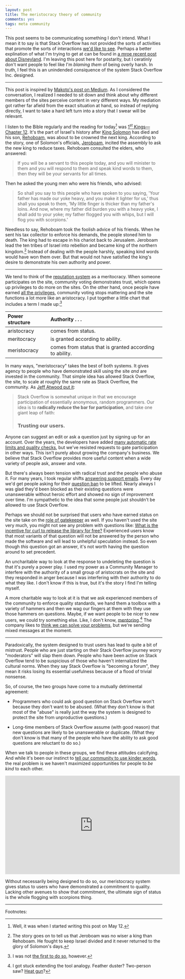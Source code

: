 ```yaml
---
layout: post
title: The meristocracy theory of community
comments: yes
tags: meta community
---
```



This post seems to be communicating something I don't intend. What I
mean it to say is that Stack Overflow has not provided the sorts of
activities that promote the sorts of interactions
[we'd like to see](https://stackoverflow.blog/2018/04/26/stack-overflow-isnt-very-welcoming-its-time-for-that-to-change/). Perhaps
a better explination of what I'm trying to get at can be found in
[a mroe recent post about Disneyland](/2019/06/22/disneyland.html). I'm
leaving this post here for postarity, but I ceratinly don't want
people to feel like I'm _blaming them_ of being overly harsh. In
truth, I feel this is an unindended consiquence of the system Stack
Overflow Inc. designed.

---

This post is inspired by
[Makoto's post on Medium](https://medium.com/@makotothedragon/dear-stack-overflow-i-really-want-to-talk-but-i-dont-believe-you-ll-listen-to-me-anymore-9b17cc9c05f6). As
I considered the conversation, I realized I needed to sit down and
think about why different members of the sites perceive content in
very different ways. My mediation got rather far afield from the exact
situation at hand, so instead of replying directly, I want to take a
hard left turn into a story that I swear will be relevant.

I listen to the Bible regularly and the reading for today[^1] was
[1<sup>st</sup> Kings&mdash;Chapter 12](https://www.chabad.org/library/bible_cdo/aid/15896). It's
the part of Israel's history after
[King Solomon](https://en.wikipedia.org/wiki/Solomon) has died and his
son, [Rehoboam](https://en.wikipedia.org/wiki/Rehoboam), was about to
be crowned the next king. According to the story, one of Solomon's
officials, [Jeroboam](https://en.wikipedia.org/wiki/Jeroboam), incited
the assembly to ask the new king to reduce taxes. Rehoboam consulted
the elders, who answered:

> If you will be a servant to this people today, and you will minister
> to them and you will respond to them and speak kind words to them,
> then they will be your servants for all times.

Then he asked the young men who were his friends, who advised:

> So shall you say to this people who have spoken to you saying, 'Your
> father has made our yoke heavy, and you make it lighter for us,'
> thus shall you speak to them, 'My little finger is thicker than my
> father's loins. And now, where my father did burden you with a heavy
> yoke, I shall add to your yoke; my father flogged you with whips,
> but I will flog you with scorpions.'

Needless to say, Rehoboam took the foolish advice of his friends. When
he sent his tax collector to enforce his demands, the people stoned
him to death. The king had to escape in his chariot back to
Jerusalem. Jeroboam lead the ten tribes of Israel into rebellion and
became king of the northern kingdom.[^2] Instead of dealing with the
people harshly, speaking kind words would have won them over. But that
would not have satisfied the king's desire to demonstrate his own authority
and power.

---

We tend to think of the
[reputation system](https://stackoverflow.com/help/whats-reputation)
as a meritocracy. When someone participates on the site, community
voting demonstrates trust, which opens up privileges to do more on the
sites. On the other hand, once people have earned
[all the privileges](https://stackoverflow.com/help/privileges/trusted-user),
community voting stops mattering and the site functions a lot more
like an aristocracy. I put together a little chart that includes a
term I made up:[^3]

| Power structure | Authority . . .                                         |
| :-------------- | :--------------                                         |
| aristocracy     | comes from status.                                      |
| meritocracy     | is granted according to ability.                        |
| meristocracy    | comes from status that is granted according to ability. |

In many ways, "meristocracy" takes the best of both systems. It gives
agency to people who have demonstrated skill using the site _and_ are
invested in the community. That simple idea has allowed Stack
Overflow, the site, to scale at roughly the same rate as Stack
Overflow, the community. As
[Jeff Atwood put it](https://stackoverflow.blog/2009/02/21/new-question-answer-rate-limits/):

> Stack Overflow is somewhat unique in that we encourage participation
> of essentially anonymous, random programmers. Our idea is to
> **radically reduce the bar for participation**, and take one giant leap
> of faith:
>
> ### Trusting our users.

Anyone can suggest an edit or ask a question just by signing up for an
account. Over the years, the developers have added
[many automatic rate limits and quality checks](https://meta.stackoverflow.com/a/358412/1438),
but we've resisted requests to gate participation in other ways. This
isn't purely about growing the company's business. We believe that
Stack Overflow provides more useful content when a wide variety of
people ask, answer and vote. 

But there's always been tension with radical trust and the people who
abuse it. For many years, I took regular shifts
[answering support emails](/tag/support.html). Every day we'd get
people asking for their
[question ban](https://stackoverflow.com/help/question-bans) to be
lifted. Nearly always I was glad they'd been blocked as their existing
questions were unanswerable without heroic effort and showed no sign
of improvement over time. I'm sympathetic to the idea that some people
just shouldn't be allowed to use Stack Overflow.

Perhaps we should not be surprised that users who have earned status
on the site take on the
[role of gatekeeper](https://www.youtube.com/watch?v=pNnIbFFzpD8) as
well. If you haven't used the site very much, you might not see any
problem with questions like:
[What is the incentive for curl to release the library for free?](https://stackoverflow.com/q/55884514/1438)
Experienced users know that most variants of that question will not be
answered by the person who made the software and will lead to
unhelpful speculation instead. So even though _this_ question got an
answer, it's not worth having the question around to set precedent.

An uncharitable way to look at the response to undeleting the question
is that it's purely a power play. I used my power as a Community
Manager to interfere with the authority of a small group of
aristocrats on the site and they responded in anger because I was
interfering with their authority to do what they like. I don't know if
this is true, but it's the story I find I'm telling myself.

A more charitable way to look at it is that we ask experienced members
of the community to enforce quality standards, we hand them a toolbox
with a variety of hammers and then we wag our fingers at them with
they use those hammers on questions. Maybe, if we want people to be
nicer to new users, we could try something else. Like, I don't know,
[mentoring](https://meta.stackexchange.com/a/262292/1438).[^4] The
company likes to
[think we can solve your problems](https://meta.stackexchange.com/a/311933/1438),
but we're sending mixed messages at the moment.

---

Paradoxically, the system designed to trust users has lead to quite a
bit of mistrust. People who are just starting on their Stack Overflow
journey worry "moderators" will slap them down. People who have been
active on Stack Overflow tend to be suspicious of those who haven't
internalized the cultural norms. When they say Stack Overflow is
"becoming a forum", they mean it risks losing its essential
usefulness because of a flood of trivial nonsense.

So, of course, the two groups have come to a mutually detrimental
agreement:

* Programmers who could ask good question on Stack Overflow won't
  because they don't want to be abused. (What they don't know is that
  most of the "abuse" is really just the way the system is designed to
  protect the site from unproductive questions.)

* Long-time members of Stack Overflow assume (with good reason) that
  new questions are likely to be unanswerable or duplicate. (What they
  don't know is that many of the people who have the ability to ask
  good questions are reluctant to do so.)

When we talk to people in these groups, we find these attitudes
calcifying. And while it's been our instinct to
[tell our community to use kinder words](https://stackoverflow.blog/2018/04/26/stack-overflow-isnt-very-welcoming-its-time-for-that-to-change/),
the real problem is we haven't maximized opportunities for people to
_be kind_ to each other.

<iframe width="560" height="315"
src="https://www.youtube.com/embed/QGErt4CfLD0" frameborder="0"
allow="accelerometer; autoplay; encrypted-media; gyroscope;
picture-in-picture" allowfullscreen></iframe>

Without necessarily being designed to do so, our meristocracy system
gives status to users who have demonstrated a commitment to
quality. Lacking other avenues to show that commitment, the ultimate
sign of status is the whole flogging with scorpions thing.

---

Footnotes:

[^1]: Well, it was when I started writing this post on May 12.

[^2]: The story goes on to tell us that Jeroboam was no wiser a king
    than Rehoboam. He fought to keep Israel divided and it never
    returned to the glory of Solomon's days.

[^3]: I was not
    [the first to do so](https://aprofessionaldilettante.wordpress.com/2016/03/17/a-meristocracy/),
    however.

[^4]: I got stuck extending the tool analogy. Feather duster?
    Two-person saw?
    [Heat gun](https://diy.stackexchange.com/a/15674/6836)?

<!--  LocalWords:  meristocracy LocalWords Makoto Rehoboam Solomon's
 -->
<!--  LocalWords:  undeletion undeleting libcurl
 -->
